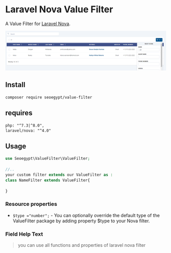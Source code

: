 # Laravel Nova Value Filter

A Value Filter for [Laravel Nova](https://nova.laravel.com/).

![Preview 1](https://github.com/SeoDevs/value-filter/blob/main/docs/preview.png)

## Install

```
composer require seoegypt/value-filter
```
## requires

```
php: "^7.3|^8.0",
laravel/nova: "^4.0"

```
## Usage

```php
use Seoegypt\ValueFilter\ValueFilter;

//..
your custom filter extends our ValueFilter as :
class NameFilter extends ValueFilter{

}

```
### Resource properties

- `$type ="number";` - You can optionally override the default type of the ValueFilter package by adding property $type to your Nova filter.

### Field Help Text

> you can use all functions and properties of laravel nova filter

